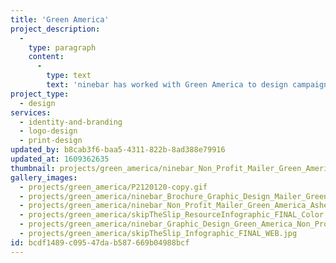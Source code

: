 ```yaml
---
title: 'Green America'
project_description:
  -
    type: paragraph
    content:
      -
        type: text
        text: 'ninebar has worked with Green America to design campaign brands, print materials, infographics, and reports since 2017. The campaigns I have designed brands for have been used by Green America to try to reduce receipt paper usage, get telecommunication companies to commit to greenhouse gas emission goals, and encourage universities to look at their paper usage.'
project_type:
  - design
services:
  - identity-and-branding
  - logo-design
  - print-design
updated_by: b8cab3f6-baa5-4311-822b-8ad388e79916
updated_at: 1609362635
thumbnail: projects/green_america/ninebar_Non_Profit_Mailer_Green_America_Asheville.jpg
gallery_images:
  - projects/green_america/P2120120-copy.gif
  - projects/green_america/ninebar_Brochure_Graphic_Design_Mailer_Green_America_Non_Profit.jpg
  - projects/green_america/ninebar_Non_Profit_Mailer_Green_America_Asheville.jpg
  - projects/green_america/skipTheSlip_ResourceInfographic_FINAL_Color.jpg
  - projects/green_america/ninebar_Graphic_Design_Green_America_Non_Profit.jpg
  - projects/green_america/skipTheSlip_Infographic_FINAL_WEB.jpg
id: bcdf1489-c095-47da-b587-669b04988bcf
---
```


